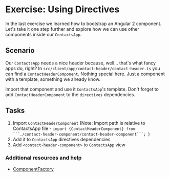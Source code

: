 # Exercise: Using Directives

In the last exercise we learned how to bootstrap an Angular 2 component. Let's take it one step further and explore how we can use other components inside our `ContactsApp`.

## Scenario

Our `ContactsApp` needs a nice header because, well... that's what fancy apps do, right? In `src/client/app/contact-header/contact-header.ts` you can find a `ContactHeaderComponent`. Nothing special here. Just a component with a template, something we already know.

Import that component and use it `ContactsApp`'s template. Don't forget to add `ContactHeaderComponent` to the `directives` dependencies.

## Tasks

1. Import `ContactHeaderComponent` (Note: Import path is relative to ContactsApp file - `import {ContactHeaderComponent} from ```./contact-header-component/contact-header-component```;
`)
2. Add it to `ContactsApp` directives dependencies
3. Add `<contact-header-component>` to `ContactsApp` view

### Additional resources and help

- [ComponentFactory](https://angular.io/docs/ts/latest/api/core/ComponentFactory-interface.html)
